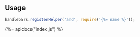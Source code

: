 ## Usage

```js
handlebars.registerHelper('and', require('{%= name %}'));
```

{%= apidocs("index.js") %}